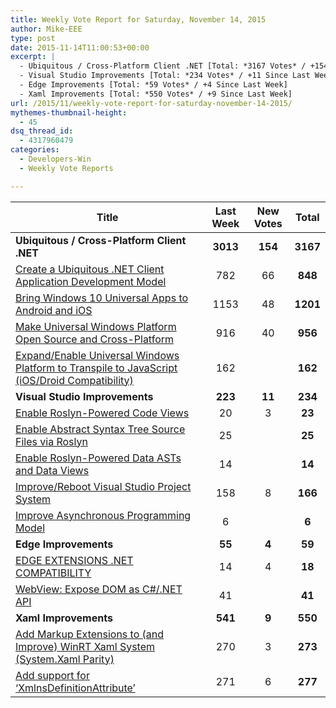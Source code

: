 ```yaml
---
title: Weekly Vote Report for Saturday, November 14, 2015
author: Mike-EEE
type: post
date: 2015-11-14T11:00:53+00:00
excerpt: |
  - Ubiquitous / Cross-Platform Client .NET [Total: *3167 Votes* / +154 Since Last Week]
  - Visual Studio Improvements [Total: *234 Votes* / +11 Since Last Week]
  - Edge Improvements [Total: *59 Votes* / +4 Since Last Week]
  - Xaml Improvements [Total: *550 Votes* / +9 Since Last Week]
url: /2015/11/weekly-vote-report-for-saturday-november-14-2015/
mythemes-thumbnail-height:
  - 45
dsq_thread_id:
  - 4317960479
categories:
  - Developers-Win
  - Weekly Vote Reports

---
```

| Title                                                                                              | Last Week |      <span class="new">New Votes</span>       |  Total   |
| -------------------------------------------------------------------------------------------------- |:---------:|:---------------------------------------------:|:--------:|
| **Ubiquitous / Cross-Platform Client .NET**                                                        | **3013**  | <span class="new"><strong>154</strong></span> | **3167** |
| [Create a Ubiquitous .NET Client Application Development Model][1]                                 |    782    |          <span class="new">66</span>          | **848**  |
| [Bring Windows 10 Universal Apps to Android and iOS][2]                                            |   1153    |          <span class="new">48</span>          | **1201** |
| [Make Universal Windows Platform Open Source and Cross-Platform][3]                                |    916    |          <span class="new">40</span>          | **956**  |
| [Expand/Enable Universal Windows Platform to Transpile to JavaScript (iOS/Droid Compatibility)][4] |    162    |           <span class="new"></span>           | **162**  |
| **Visual Studio Improvements**                                                                     |  **223**  | <span class="new"><strong>11</strong></span>  | **234**  |
| [Enable Roslyn-Powered Code Views][5]                                                              |    20     |          <span class="new">3</span>           |  **23**  |
| [Enable Abstract Syntax Tree Source Files via Roslyn][6]                                           |    25     |           <span class="new"></span>           |  **25**  |
| [Enable Roslyn-Powered Data ASTs and Data Views][7]                                                |    14     |           <span class="new"></span>           |  **14**  |
| [Improve/Reboot Visual Studio Project System][8]                                                   |    158    |          <span class="new">8</span>           | **166**  |
| [Improve Asynchronous Programming Model][9]                                                        |     6     |           <span class="new"></span>           |  **6**   |
| **Edge Improvements**                                                                              |  **55**   |  <span class="new"><strong>4</strong></span>  |  **59**  |
| [EDGE EXTENSIONS .NET COMPATIBILITY][10]                                                           |    14     |          <span class="new">4</span>           |  **18**  |
| [WebView: Expose DOM as C#/.NET API][11]                                                           |    41     |           <span class="new"></span>           |  **41**  |
| **Xaml Improvements**                                                                              |  **541**  |  <span class="new"><strong>9</strong></span>  | **550**  |
| [Add Markup Extensions to (and Improve) WinRT Xaml System (System.Xaml Parity)][12]                |    270    |          <span class="new">3</span>           | **273**  |
| [Add support for &#8216;XmlnsDefinitionAttribute&#8217;][13]                                       |    271    |          <span class="new">6</span>           | **277**  |

 [1]: http://visualstudio.uservoice.com/forums/121579-visual-studio/suggestions/10027638-create-a-ubiquitous-net-client-application-develo
 [2]: https://visualstudio.uservoice.com/forums/121579-visual-studio-2015/suggestions/8912350-bring-windows-10-universal-apps-to-android-and-ios
 [3]: https://wpdev.uservoice.com/forums/110705-dev-platform/suggestions/7989744-make-universal-windows-platform-open-source-and-cr
 [4]: https://wpdev.uservoice.com/forums/110705-dev-platform/suggestions/7897380-expand-enable-universal-windows-platform-to-transp
 [5]: http://visualstudio.uservoice.com/forums/121579-visual-studio/suggestions/10020390-enable-roslyn-powered-code-views
 [6]: http://visualstudio.uservoice.com/forums/121579-visual-studio-2015/suggestions/7066885-enable-abstract-syntax-tree-source-files-via-rosly
 [7]: http://visualstudio.uservoice.com/forums/121579-visual-studio/suggestions/10020525-enable-roslyn-powered-data-asts-and-data-views
 [8]: http://visualstudio.uservoice.com/forums/121579-visual-studio/suggestions/9347001-improve-reboot-visual-studio-project-system
 [9]: http://visualstudio.uservoice.com/forums/121579-visual-studio/suggestions/9126493-improve-asynchronous-programming-model
 [10]: https://wpdev.uservoice.com/forums/257854-microsoft-edge-developer/suggestions/9467958-edge-extensions-net-compatibility
 [11]: https://wpdev.uservoice.com/forums/110705-dev-platform/suggestions/9126583-webview-expose-dom-as-c-net-api
 [12]: https://wpdev.uservoice.com/forums/110705-dev-platform/suggestions/7232264-add-markup-extensions-to-and-improve-winrt-xaml
 [13]: https://wpdev.uservoice.com/forums/110705-universal-windows-platform/suggestions/9523650-add-support-for-xmlnsdefinitionattribute